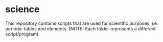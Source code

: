 # science
This repository contains scripts that are used for scientific purposes, i.e. periodic tables and elements. (NOTE: Each folder represents a different script/program)
